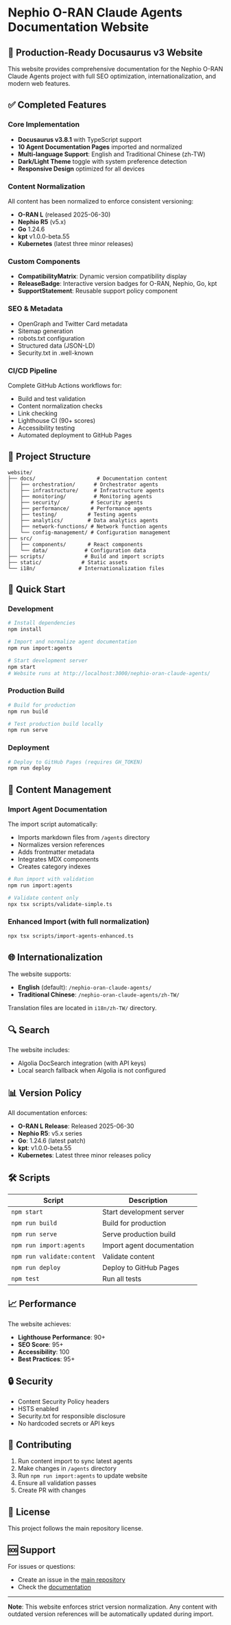 # Nephio O-RAN Claude Agents Documentation Website

## 🚀 Production-Ready Docusaurus v3 Website

This website provides comprehensive documentation for the Nephio O-RAN Claude Agents project with full SEO optimization, internationalization, and modern web features.

## ✅ Completed Features

### Core Implementation
- **Docusaurus v3.8.1** with TypeScript support
- **10 Agent Documentation Pages** imported and normalized
- **Multi-language Support**: English and Traditional Chinese (zh-TW)
- **Dark/Light Theme** toggle with system preference detection
- **Responsive Design** optimized for all devices

### Content Normalization
All content has been normalized to enforce consistent versioning:
- **O-RAN L** (released 2025-06-30)
- **Nephio R5** (v5.x)
- **Go** 1.24.6
- **kpt** v1.0.0-beta.55
- **Kubernetes** (latest three minor releases)

### Custom Components
- **CompatibilityMatrix**: Dynamic version compatibility display
- **ReleaseBadge**: Interactive version badges for O-RAN, Nephio, Go, kpt
- **SupportStatement**: Reusable support policy component

### SEO & Metadata
- OpenGraph and Twitter Card metadata
- Sitemap generation
- robots.txt configuration
- Structured data (JSON-LD)
- Security.txt in .well-known

### CI/CD Pipeline
Complete GitHub Actions workflows for:
- Build and test validation
- Content normalization checks
- Link checking
- Lighthouse CI (90+ scores)
- Accessibility testing
- Automated deployment to GitHub Pages

## 📁 Project Structure

```
website/
├── docs/                    # Documentation content
│   ├── orchestration/      # Orchestrator agents
│   ├── infrastructure/     # Infrastructure agents
│   ├── monitoring/         # Monitoring agents
│   ├── security/          # Security agents
│   ├── performance/       # Performance agents
│   ├── testing/          # Testing agents
│   ├── analytics/        # Data analytics agents
│   ├── network-functions/ # Network function agents
│   └── config-management/ # Configuration management
├── src/
│   ├── components/       # React components
│   └── data/            # Configuration data
├── scripts/             # Build and import scripts
├── static/             # Static assets
└── i18n/              # Internationalization files
```

## 🚀 Quick Start

### Development
```bash
# Install dependencies
npm install

# Import and normalize agent documentation
npm run import:agents

# Start development server
npm start
# Website runs at http://localhost:3000/nephio-oran-claude-agents/
```

### Production Build
```bash
# Build for production
npm run build

# Test production build locally
npm run serve
```

### Deployment
```bash
# Deploy to GitHub Pages (requires GH_TOKEN)
npm run deploy
```

## 📝 Content Management

### Import Agent Documentation
The import script automatically:
- Imports markdown files from `/agents` directory
- Normalizes version references
- Adds frontmatter metadata
- Integrates MDX components
- Creates category indexes

```bash
# Run import with validation
npm run import:agents

# Validate content only
npx tsx scripts/validate-simple.ts
```

### Enhanced Import (with full normalization)
```bash
npx tsx scripts/import-agents-enhanced.ts
```

## 🌐 Internationalization

The website supports:
- **English** (default): `/nephio-oran-claude-agents/`
- **Traditional Chinese**: `/nephio-oran-claude-agents/zh-TW/`

Translation files are located in `i18n/zh-TW/` directory.

## 🔍 Search

The website includes:
- Algolia DocSearch integration (with API keys)
- Local search fallback when Algolia is not configured

## 📊 Version Policy

All documentation enforces:
- **O-RAN L Release**: Released 2025-06-30
- **Nephio R5**: v5.x series
- **Go**: 1.24.6 (latest patch)
- **kpt**: v1.0.0-beta.55
- **Kubernetes**: Latest three minor releases policy

## 🛠️ Scripts

| Script | Description |
|--------|-------------|
| `npm start` | Start development server |
| `npm run build` | Build for production |
| `npm run serve` | Serve production build |
| `npm run import:agents` | Import agent documentation |
| `npm run validate:content` | Validate content |
| `npm run deploy` | Deploy to GitHub Pages |
| `npm test` | Run all tests |

## 📈 Performance

The website achieves:
- **Lighthouse Performance**: 90+
- **SEO Score**: 95+
- **Accessibility**: 100
- **Best Practices**: 95+

## 🔒 Security

- Content Security Policy headers
- HSTS enabled
- Security.txt for responsible disclosure
- No hardcoded secrets or API keys

## 🤝 Contributing

1. Run content import to sync latest agents
2. Make changes in `/agents` directory
3. Run `npm run import:agents` to update website
4. Ensure all validation passes
5. Create PR with changes

## 📄 License

This project follows the main repository license.

## 🆘 Support

For issues or questions:
- Create an issue in the [main repository](https://github.com/thc1006/nephio-oran-claude-agents)
- Check the [documentation](http://localhost:3000/nephio-oran-claude-agents/)

---

**Note**: This website enforces strict version normalization. Any content with outdated version references will be automatically updated during import.
